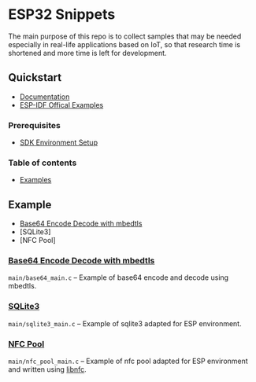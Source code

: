 # ESP32 Snippets

The main purpose of this repo is to collect samples that may be needed especially in real-life applications based on IoT, so that research time is shortened and more time is left for development.

## Quickstart
- [Documentation](https://docs.espressif.com/projects/esp-idf/en/latest/esp32)
- [ESP-IDF Offical Examples](https://github.com/espressif/esp-idf/tree/master/examples)

### Prerequisites

- [SDK Environment Setup](https://docs.espressif.com/projects/esp-idf/en/latest/esp32/get-started/index.html#step-1-install-prerequisites)

### Table of contents

* [Examples](#examples)

## Example
* [Base64 Encode Decode with mbedtls](#base64-encode-decode)
* [SQLite3]
* [NFC Pool]

### [Base64 Encode Decode with mbedtls](https://github.com/myalcinkayadev/esp32-base64-mbedtls)
`main/base64_main.c` – Example of base64 encode and decode  using mbedtls.

### [SQLite3](https://github.com/myalcinkayadev/esp32-sqlite3)
`main/sqlite3_main.c` – Example of sqlite3 adapted for ESP environment.

### [NFC Pool](https://github.com/myalcinkayadev/esp32-libnfc)
`main/nfc_pool_main.c` – Example of nfc pool adapted for ESP environment and written using [libnfc](https://github.com/nfc-tools/libnfc).
